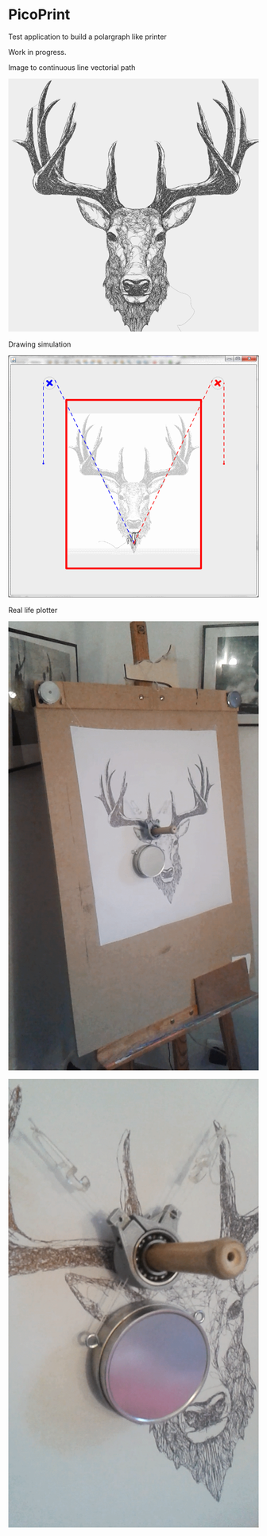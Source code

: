 # PicoPrint

Test application to build a polargraph like printer

Work in progress.

Image to continuous line vectorial path

![Alt text](https://raw.githubusercontent.com/iapafoto/PicoPrint/master/res/PictureToPath.png)

Drawing simulation

![Alt text](https://raw.githubusercontent.com/iapafoto/PicoPrint/master/res/gui.png)

Real life plotter

![Alt text](https://raw.githubusercontent.com/iapafoto/PicoPrint/master/media/picoprint.png)

![Alt text](https://raw.githubusercontent.com/iapafoto/PicoPrint/master/media/drawer.png)
